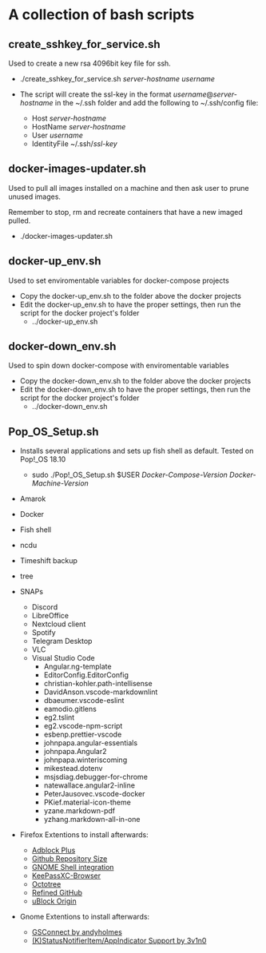 # A collection of bash scripts

## create_sshkey_for_service.sh

Used to create a new rsa 4096bit key file for ssh.

* ./create_sshkey_for_service.sh *server-hostname* *username*

* The script will create the ssl-key in the format *username*@*server-hostname* in the ~/.ssh folder and add the following to ~/.ssh/config file:

  * Host *server-hostname*
  * HostName *server-hostname*
  * User *username*
  * IdentityFile ~/.ssh/*ssl-key*

## docker-images-updater.sh

Used to pull all images installed on a machine and then ask user to prune unused images.

Remember to stop, rm and recreate containers that have a new imaged pulled.

* ./docker-images-updater.sh

## docker-up_env.sh

Used to set enviromentable variables for docker-compose projects

* Copy the docker-up_env.sh to the folder above the docker projects
* Edit the docker-up_env.sh to have the proper settings, then run the script for the docker project's folder
  * ../docker-up_env.sh

## docker-down_env.sh

Used to spin down docker-compose with enviromentable variables

* Copy the docker-down_env.sh to the folder above the docker projects
* Edit the docker-down_env.sh to have the proper settings, then run the script for the docker project's folder
  * ../docker-down_env.sh

## Pop_OS_Setup.sh

* Installs several applications and sets up fish shell as default. Tested on Pop!_OS 18.10
  * sudo ./Pop!_OS_Setup.sh $USER *Docker-Compose-Version* *Docker-Machine-Version*
* Amarok
* Docker
* Fish shell
* ncdu
* Timeshift backup
* tree
* SNAPs
  * Discord
  * LibreOffice
  * Nextcloud client
  * Spotify
  * Telegram Desktop
  * VLC
  * Visual Studio Code
    * Angular.ng-template
    * EditorConfig.EditorConfig
    * christian-kohler.path-intellisense
    * DavidAnson.vscode-markdownlint
    * dbaeumer.vscode-eslint
    * eamodio.gitlens
    * eg2.tslint
    * eg2.vscode-npm-script
    * esbenp.prettier-vscode
    * johnpapa.angular-essentials
    * johnpapa.Angular2
    * johnpapa.winteriscoming
    * mikestead.dotenv
    * msjsdiag.debugger-for-chrome
    * natewallace.angular2-inline
    * PeterJausovec.vscode-docker
    * PKief.material-icon-theme
    * yzane.markdown-pdf
    * yzhang.markdown-all-in-one

* Firefox Extentions to install afterwards:
  * [Adblock Plus](https://addons.mozilla.org/en-US/firefox/addon/adblock-plus/)
  * [Github Repository Size](https://addons.mozilla.org/en-US/firefox/addon/github-repo-size/)
  * [GNOME Shell integration](https://addons.mozilla.org/en-US/firefox/addon/gnome-shell-integration/)
  * [KeePassXC-Browser](https://addons.mozilla.org/en-US/firefox/addon/keepassxc-browser/)
  * [Octotree](https://addons.mozilla.org/en-US/firefox/addon/octotree/)
  * [Refined GitHub](https://addons.mozilla.org/en-US/firefox/addon/refined-github-/)
  * [uBlock Origin](https://addons.mozilla.org/en-US/firefox/addon/ublock-origin/)

* Gnome Extentions to install afterwards:
  * [GSConnect by andyholmes](https://extensions.gnome.org/extension/1319/gsconnect/)
  * [(K)StatusNotifierItem/AppIndicator Support by 3v1n0](https://extensions.gnome.org/extension/615/appindicator-support/)
